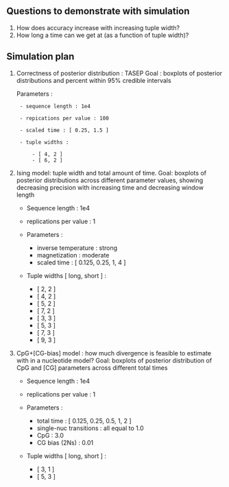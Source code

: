 Questions to demonstrate with simulation
----------------------------------------

1. How does accuracy increase with increasing tuple width?
2. How long a time can we get at (as a function of tuple width)?


Simulation plan
---------------

1. Correctness of posterior distribution : TASEP
    Goal : boxplots of posterior distributions and percent within 95% credible intervals

    Parameters : 

        - sequence length : 1e4 

        - repications per value : 100 

        - scaled time : [ 0.25, 1.5 ]

        - tuple widths :

            - [ 4, 2 ]
            - [ 6, 2 ]


2. Ising model: tuple width and total amount of time.
    Goal: boxplots of posterior distributions across different parameter values, showing decreasing precision with increasing time and decreasing window length

    - Sequence length : 1e4 

    - replications per value : 1
    
    - Parameters :
        
        - inverse temperature : strong
        - magnetization : moderate
        - scaled time : [ 0.125, 0.25, 1, 4 ]

    - Tuple widths [ long, short ] : 

        - [ 2, 2 ]
        - [ 4, 2 ]
        - [ 5, 2 ]
        - [ 7, 2 ]
        - [ 3, 3 ]
        - [ 5, 3 ]
        - [ 7, 3 ]
        - [ 9, 3 ]

3. CpG+[CG-bias] model : how much divergence is feasible to estimate with in a nucleotide model?
    Goal: boxplots of posterior distribution of CpG and [CG] parameters across different total times

    - Sequence length : 1e4

    - replications per value : 1

    - Parameters :

        - total time : [ 0.125, 0.25, 0.5, 1, 2 ]
        - single-nuc transitions : all equal to 1.0
        - CpG : 3.0
        - CG bias (2Ns) : 0.01

    - Tuple widths [ long, short ] :

        - [ 3, 1 ]
        - [ 5, 3 ]

